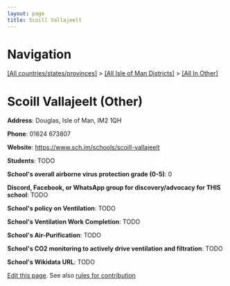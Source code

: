 ```yaml
---
layout: page
title: Scoill Vallajeelt
---
```

# Navigation

[[All countries/states/provinces]](../../..) > [[All Isle of Man Districts]](../..) > [[All In Other]](..)

# Scoill Vallajeelt (Other)

**Address**: Douglas, Isle of Man, IM2 1QH

**Phone**: 01624 673807

**Website**: <https://www.sch.im/schools/scoill-vallajeelt>

**Students**: TODO

**School's overall airborne virus protection grade (0-5)**: 0

**Discord, Facebook, or WhatsApp group for discovery/advocacy for THIS school**: TODO

**School's policy on Ventilation**: TODO

**School's Ventilation Work Completion**: TODO

**School's Air-Purification**: TODO

**School's CO2 monitoring to actively drive ventilation and filtration**: TODO

**School's Wikidata URL**: TODO


[Edit this page](https://github.com/ventilate-schools/IoM/edit/main/./Other/Scoill_Vallajeelt.md). See also [rules for contribution](../../../contribution-rules/)